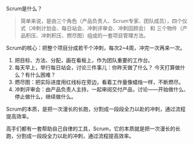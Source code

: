 Scrum是什么？
> 简单来说，是由三个角色（产品负责人、Scrum专家、团队成员），四个仪式（冲刺计划会、每日站会、冲刺评审会、冲刺回顾会） 和 三个物件（产品积压、冲刺积压、燃尽图）组成的一套项目管理方法。

Scrum的核心：把整个项目分成若干个冲刺，每次2~4周，冲完一次再来一次。

1. 把目标、方法、分配，画在看板上，作为团队重要的工作台。
2. 每天早上，举行每日站会，讨论三件事儿：你昨天做了什么？ 今天打算做什么？有什么困难？
3. 燃尽图：把实际进度用红线标在旁边，看着工作量像蜡烛一样，不断燃尽。
4. 冲刺评审会：由产品负责人主持，一起审阅交付产品，讨论——开始做什么、停止做什么，继续做什么。

Scrum的本质，是把一次漫长的长跑，分割成一段段全力以赴的冲刺，通过流程提高效率。

高手们都有一套帮助自己自律的工具，Scrum，它的本质就是把一次漫长的长跑，分割成一段段全力以赴的冲刺，通过流程提高效率。

